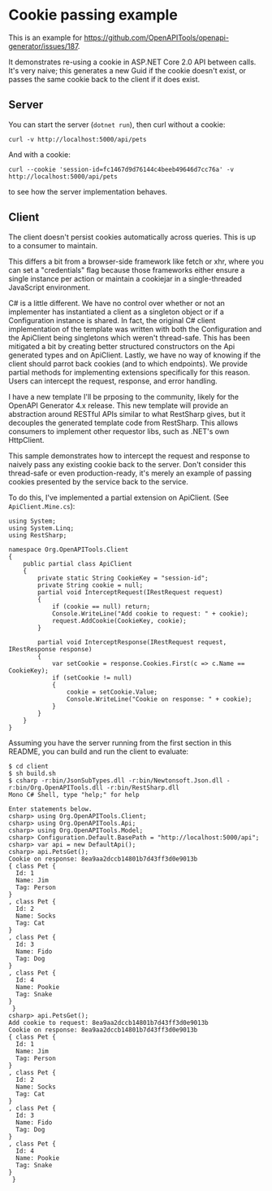 # Cookie passing example

This is an example for https://github.com/OpenAPITools/openapi-generator/issues/187.

It demonstrates re-using a cookie in ASP.NET Core 2.0 API between calls. It's very naive; this generates a new Guid if the cookie doesn't exist, or passes the same cookie back to the client if it does exist.

## Server

You can start the server (`dotnet run`), then curl without a cookie:

```
curl -v http://localhost:5000/api/pets
```
And with a cookie:

```
curl --cookie 'session-id=fc1467d9d76144c4beeb49646d7cc76a' -v http://localhost:5000/api/pets
```
to see how the server implementation behaves.

## Client

The client doesn't persist cookies automatically across queries. This is up to a consumer to maintain.

This differs a bit from a browser-side framework like fetch or xhr, where you can set a "credentials" flag because those frameworks either ensure a single instance per action or
maintain a cookiejar in a single-threaded JavaScript environment.

C# is a little different. We have no control over whether or not an implementer has instantiated a client as a singleton object or if a Configuration instance is shared. In fact, the original 
C# client implementation of the template was written with both the Configuration and the ApiClient being singletons which weren't thread-safe. This has been mitigated a bit by creating better structured 
constructors on the Api generated types and on ApiClient. Lastly, we have no way of knowing if the client should parrot back cookies (and to which endpoints). We provide partial methods for implementing extensions
specifically for this reason. Users can intercept the request, response, and error handling.

I have a new template I'll be prposing to the community, likely for the OpenAPI Generator 4.x release. This new template will provide an abstraction 
around RESTful APIs similar to what RestSharp gives, but it decouples the generated template code from RestSharp. This allows consumers to implement other requestor libs, such as .NET's own HttpClient.

This sample demonstrates how to intercept the request and response to naively pass any existing cookie back to the server. Don't consider this thread-safe or even production-ready, it's merely an example of passing cookies presented by the service back to the service.

To do this, I've implemented a partial extension on ApiClient. (See `ApiClient.Mine.cs`):

```
using System;
using System.Linq;
using RestSharp;

namespace Org.OpenAPITools.Client
{
    public partial class ApiClient
    {
        private static String CookieKey = "session-id";
        private String cookie = null;
        partial void InterceptRequest(IRestRequest request)
        {
            if (cookie == null) return;
            Console.WriteLine("Add cookie to request: " + cookie);
            request.AddCookie(CookieKey, cookie);
        }

        partial void InterceptResponse(IRestRequest request, IRestResponse response)
        {
            var setCookie = response.Cookies.First(c => c.Name == CookieKey);
            if (setCookie != null)
            {
                cookie = setCookie.Value;
                Console.WriteLine("Cookie on response: " + cookie);
            }
        }
    }
}
```

Assuming you have the server running from the first section in this README, you can build and run the client to evaluate:

```
$ cd client
$ sh build.sh
$ csharp -r:bin/JsonSubTypes.dll -r:bin/Newtonsoft.Json.dll -r:bin/Org.OpenAPITools.dll -r:bin/RestSharp.dll
Mono C# Shell, type "help;" for help

Enter statements below.
csharp> using Org.OpenAPITools.Client;
csharp> using Org.OpenAPITools.Api;
csharp> using Org.OpenAPITools.Model;
csharp> Configuration.Default.BasePath = "http://localhost:5000/api";
csharp> var api = new DefaultApi();
csharp> api.PetsGet();
Cookie on response: 8ea9aa2dccb14801b7d43ff3d0e9013b
{ class Pet {
  Id: 1
  Name: Jim
  Tag: Person
}
, class Pet {
  Id: 2
  Name: Socks
  Tag: Cat
}
, class Pet {
  Id: 3
  Name: Fido
  Tag: Dog
}
, class Pet {
  Id: 4
  Name: Pookie
  Tag: Snake
}
 }
csharp> api.PetsGet();
Add cookie to request: 8ea9aa2dccb14801b7d43ff3d0e9013b
Cookie on response: 8ea9aa2dccb14801b7d43ff3d0e9013b
{ class Pet {
  Id: 1
  Name: Jim
  Tag: Person
}
, class Pet {
  Id: 2
  Name: Socks
  Tag: Cat
}
, class Pet {
  Id: 3
  Name: Fido
  Tag: Dog
}
, class Pet {
  Id: 4
  Name: Pookie
  Tag: Snake
}
 }
```
